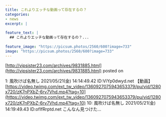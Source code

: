 ```yaml
---
title: これよりエッチな動画って存在するの？
categories:
- news
excerpt: |
  
feature_text: |
  ## これよりエッチな動画って存在するの？...
  
feature_image: "https://picsum.photos/2560/600?image=733"
image: "https://picsum.photos/2560/600?image=733"
---
```


[http://vipsister23.com/archives/9831885.html](http://vipsister23.com/archives/9831885.html)
posted on 

<!--more-->

1: 風吹けば名無し 2021/05/21(金) 14:14:49.42 ID:ViYp0dwyd.net 【動画】[https://video.twimg.com/ext_tw_video/1360927075943653379/pu/vid/1280x720/zK7nPXbZ-6rv7Vhd.mp4?tag=10](https://video.twimg.com/ext_tw_video/1360927075943653379/pu/vid/1280x720/zK7nPXbZ-6rv7Vhd.mp4?tag=10) 10: 風吹けば名無し 2021/05/21(金) 14:19:49.43 ID:ofIfRrptd.net こんなん見つけた...
